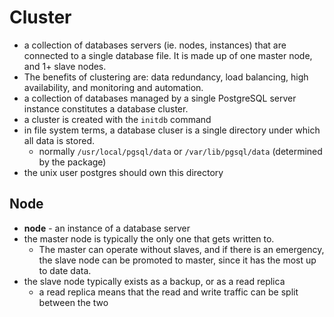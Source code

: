 
# Cluster
- a collection of databases servers (ie. nodes, instances) that are connected to a single database file. It is made up of one master node, and 1+ slave nodes.
- The benefits of clustering are: data redundancy, load balancing, high availability, and monitoring and automation.
- a collection of databases managed by a single PostgreSQL server instance constitutes a database cluster.
- a cluster is created with the `initdb` command
- in file system terms, a database cluser is a single directory under which all data is stored.
	- normally `/usr/local/pgsql/data` or `/var/lib/pgsql/data` (determined by the package)
- the unix user postgres should own this directory

## Node
- **node** - an instance of a database server
- the master node is typically the only one that gets written to. 
	- The master can operate without slaves, and if there is an emergency, the slave node can be promoted to master, since it has the most up to date data.
- the slave node typically exists as a backup, or as a read replica
	- a read replica means that the read and write traffic can be split between the two